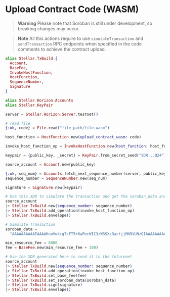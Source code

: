 # Upload Contract Code (WASM)

> **Warning**
> Please note that Soroban is still under development, so breaking changes may occur.

> **Note**
> All this actions require to use `simulateTransaction` and `sendTransaction` RPC endpoints when specified in the code comments to achieve the contract upload.

```elixir
alias Stellar.TxBuild.{
  Account,
  BaseFee,
  InvokeHostFunction,
  HostFunction,
  SequenceNumber,
  Signature
}

alias Stellar.Horizon.Accounts
alias Stellar.KeyPair

server = Stellar.Horizon.Server.testnet()

# read file
{:ok, code} = File.read("file_path/file.wasm")

host_function = HostFunction.new(upload_contract_wasm: code)

invoke_host_function_op = InvokeHostFunction.new(host_function: host_function)

keypair = {public_key, _secret} = KeyPair.from_secret_seed("SDR...Q24")

source_account = Account.new(public_key)

{:ok, seq_num} = Accounts.fetch_next_sequence_number(server, public_key)
sequence_number = SequenceNumber.new(seq_num)

signature = Signature.new(keypair)

# Use this XDR to simulate the transaction and get the soroban_data and min_resource_fee
source_account
|> Stellar.TxBuild.new(sequence_number: sequence_number)
|> Stellar.TxBuild.add_operation(invoke_host_function_op)
|> Stellar.TxBuild.envelope()

# Simulate Transaction
soroban_data =
  "AAAAAAAAAAEAAAAHuoVwkiq7sFT5+6wPecWIC3zW3SXzDactjjMN9VUNzQIAAAAAAAAAAAABSTcAAAKUAAAAAAAAAAAAAAAAAAAAAA=="

min_resource_fee = 8800
fee = BaseFee.new(min_resource_fee + 100)

# Use the XDR generated here to send it to the futurenet
source_account
|> Stellar.TxBuild.new(sequence_number: sequence_number)
|> Stellar.TxBuild.add_operation(invoke_host_function_op)
|> Stellar.TxBuild.set_base_fee(fee)
|> Stellar.TxBuild.set_soroban_data(soroban_data)
|> Stellar.TxBuild.sign(signature)
|> Stellar.TxBuild.envelope()

```
